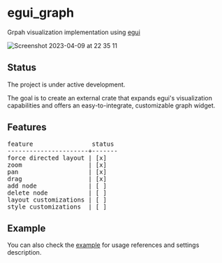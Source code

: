 # egui_graph
Grpah visualization implementation using [egui](https://github.com/emilk/egui)

![Screenshot 2023-04-09 at 22 35 11](https://user-images.githubusercontent.com/32969427/230790519-18eac16c-41b0-4170-a92e-914426828988.png)

## Status
The project is under active development.

The goal is to create an external crate that expands egui's visualization capabilities and offers an easy-to-integrate, customizable graph widget.

## Features
<pre>
feature                status
----------------------+-------
force directed layout | [x]
zoom                  | [x]
pan                   | [x]
drag                  | [x]
add node              | [ ]
delete node           | [ ]
layout customizations | [ ]
style customizations  | [ ]
</pre>

## Example
You can also check the [example](https://github.com/blitzarx1/egui_graph/tree/master/example) for usage references and settings description.
